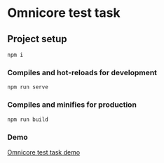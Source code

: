 # Omnicore test task

## Project setup
```
npm i
```

### Compiles and hot-reloads for development
```
npm run serve
```

### Compiles and minifies for production
```
npm run build
```

### Demo
[Omnicore test task demo](https://delehach.github.io/test-tasks/omnicore-demo)

